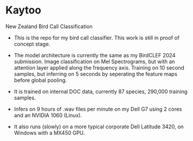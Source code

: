 # Kaytoo
New Zealand Bird Call Classification

- This is the repo for my bird call classifier.   This work is still in proof of concept stage.

- The model architecture is currently the same as my BirdCLEF 2024 submission.  Image classification on Mel Spectrograms, but with an attention layer applied along the frequency axis.  Training on 10 second samples, but inferring on 5 seconds by seperating the feature maps before global pooling.

- It is trained on internal DOC data, currently 87 species, 290,000 training samples.  

- Infers on 9 hours of .wav files per minute on my Dell G7 using 2 cores and an NVIDIA 1060 (Linux).
- It also runs (slowly) on a more typical corporate Dell Latitude 3420, on  Windows with a MX450 GPU. 
